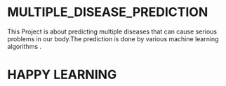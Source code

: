 # MULTIPLE_DISEASE_PREDICTION

This Project is about predicting multiple diseases that can cause serious problems in our body.The prediction is done by various machine learning algorithms .

 
# HAPPY LEARNING     
 
